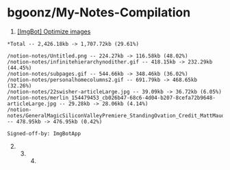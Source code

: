 # bgoonz/My-Notes-Compilation

1.  [\[ImgBot\] Optimize images](https://github.com/bgoonz/My-Notes-Compilation/commit/fac72df5dd25dee6b1cd2cdf0097809aa10c2a36)

   ```text
   *Total -- 2,426.18kb -> 1,707.72kb (29.61%)

   /notion-notes/Untitled.png -- 224.27kb -> 116.58kb (48.02%)
   /notion-notes/infinitehierarchynodither.gif -- 418.15kb -> 232.29kb (44.45%)
   /notion-notes/subpages.gif -- 544.66kb -> 348.46kb (36.02%)
   /notion-notes/personalhomecolumns2.gif -- 691.79kb -> 468.65kb (32.26%)
   /notion-notes/22swisher-articleLarge.jpg -- 39.09kb -> 36.72kb (6.05%)
   /notion-notes/merlin_154479453_cb026b47-68c6-4d04-b207-8cefa72b9648-articleLarge.jpg -- 29.28kb -> 28.06kb (4.14%)
   /notion-notes/GeneralMagicSiliconValleyPremiere_StandingOvation_Credit_MattMaude.png -- 478.95kb -> 476.95kb (0.42%)

   Signed-off-by: ImgBotApp 
   ```

2. 3. 4. 
